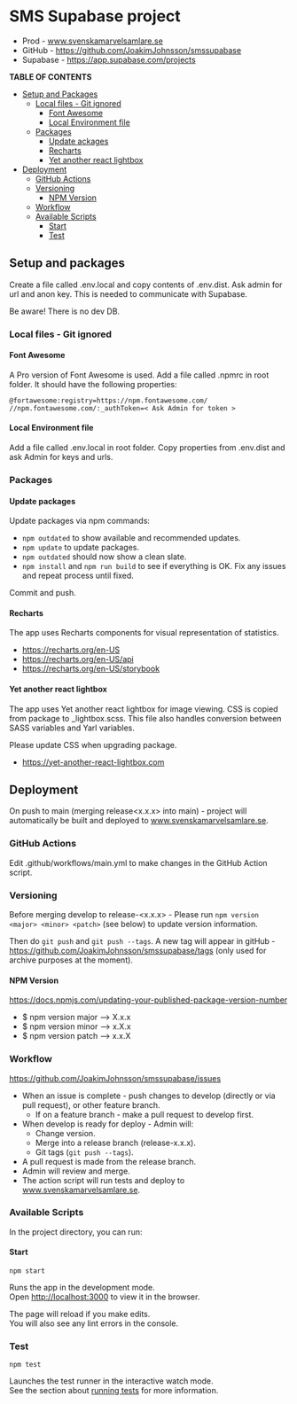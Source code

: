 # SMS Supabase project

* Prod - www.svenskamarvelsamlare.se
* GitHub - https://github.com/JoakimJohnsson/smssupabase
* Supabase - https://app.supabase.com/projects

**TABLE OF CONTENTS**
* [Setup and Packages](#setup)
  * [Local files - Git ignored](#local)
    * [Font Awesome](#fontawesome)
    * [Local Environment file](#localenv)
  * [Packages](#packages)
    * [Update ackages](#updatepackages)
    * [Recharts](#recharts)
    * [Yet another react lightbox](#lightbox)
* [Deployment](#deployment)
  * [GitHub Actions](#actions)
  * [Versioning](#versioning)
    * [NPM Version](#npmversion)
  * [Workflow](#workflow)
  * [Available Scripts](#scripts)
    * [Start](#start)
    * [Test](#test)

## <a id="setup"></a> Setup and packages

Create a file called .env.local and copy contents of .env.dist. Ask admin for url and anon key. This is needed to communicate with Supabase.

Be aware! There is no dev DB.

### <a id="local"></a> Local files - Git ignored

#### <a id="fontawesome"></a> Font Awesome

A Pro version of Font Awesome is used. Add a file called .npmrc in root folder. It should have the following properties:

```
@fortawesome:registry=https://npm.fontawesome.com/
//npm.fontawesome.com/:_authToken=< Ask Admin for token >
```

#### <a id="localenv"></a> Local Environment file

Add a file called .env.local in root folder. Copy properties from .env.dist and ask Admin for keys and urls.

### <a id="packages"></a> Packages

#### <a id="updatepackages"></a> Update packages
Update packages via npm commands:
* `npm outdated` to show available and recommended updates.
* `npm update` to update packages.
* `npm outdated` should now show a clean slate.
* `npm install` and `npm run build` to see if everything is OK. Fix any issues and repeat process until fixed.

Commit and push.

#### <a id="recharts"></a> Recharts

The app uses Recharts components for visual representation of statistics.

* https://recharts.org/en-US
* https://recharts.org/en-US/api
* https://recharts.org/en-US/storybook

#### <a id="lightbox"></a> Yet another react lightbox

The app uses Yet another react lightbox for image viewing. CSS is copied from package to _lightbox.scss. This file also handles conversion between
SASS variables and Yarl variables.

Please update CSS when upgrading package.

* https://yet-another-react-lightbox.com

## <a id="deployment"></a> Deployment

On push to main (merging release<x.x.x> into main) - project will automatically be built and deployed to www.svenskamarvelsamlare.se.

### <a id="actions"></a> GitHub Actions

Edit .github/workflows/main.yml to make changes in the GitHub Action script.

### <a id="versioning"></a> Versioning

Before merging develop to release-<x.x.x> - Please run `npm version <major> <minor> <patch>` (see below) to update version information.

Then do `git push` and `git push --tags`. A new tag will appear in gitHub - https://github.com/JoakimJohnsson/smssupabase/tags (only used for archive
purposes at the moment).

#### <a id="npmversion"></a> NPM Version

https://docs.npmjs.com/updating-your-published-package-version-number

- $ npm version major --> X.x.x
- $ npm version minor --> x.X.x
- $ npm version patch --> x.x.X

### <a id="workflow"></a> Workflow

https://github.com/JoakimJohnsson/smssupabase/issues

* When an issue is complete - push changes to develop (directly or via pull request), or other feature branch.
    * If on a feature branch - make a pull request to develop first.
* When develop is ready for deploy - Admin will:
    * Change version.
    * Merge into a release branch (release-x.x.x).
    * Git tags (`git push --tags`).
* A pull request is made from the release branch.
* Admin will review and merge.
* The action script will run tests and deploy to www.svenskamarvelsamlare.se.

### <a id="scripts"></a> Available Scripts

In the project directory, you can run:
#### <a id="start"></a> Start
`npm start`

Runs the app in the development mode.\
Open [http://localhost:3000](http://localhost:3000) to view it in the browser.

The page will reload if you make edits.\
You will also see any lint errors in the console.
### <a id="test"></a> Test
`npm test`

Launches the test runner in the interactive watch mode.\
See the section about [running tests](https://facebook.github.io/create-react-app/docs/running-tests) for more information.
